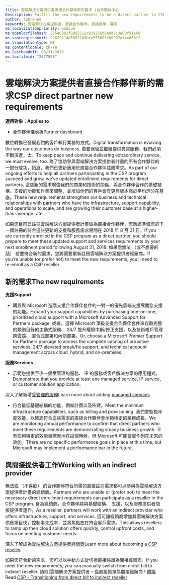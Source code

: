 ```yaml
---
title: 雲端解決方案提供者直接合作夥伴新的需求 |合作夥伴中心
Description: Fulfill the new requirements to be a direct partner in CSP
author: labrenne
keywords: 雲端解決方案提供者，直接合作夥伴，直接帳單，需求
ms.localizationpriority: medium
ms.openlocfilehash: 255e6082f8965512c929256b6a9d7c3e03f91a68
ms.sourcegitcommit: 92629114d5081103bfe555081f69997af4ed56f2
ms.translationtype: MT
ms.contentlocale: zh-TW
ms.lasthandoff: 08/31/2018
ms.locfileid: "2877598"
---
```

# <a name="csp-direct-partner-new-requirements"></a><span data-ttu-id="de91d-103">雲端解決方案提供者直接合作夥伴新的需求</span><span class="sxs-lookup"><span data-stu-id="de91d-103">CSP direct partner new requirements</span></span>

**<span data-ttu-id="de91d-104">適用對象：</span><span class="sxs-lookup"><span data-stu-id="de91d-104">Applies to</span></span>**

- <span data-ttu-id="de91d-105">合作夥伴儀表板</span><span class="sxs-lookup"><span data-stu-id="de91d-105">Partner dashboard</span></span>

<span data-ttu-id="de91d-106">數位轉換已發展我們的客戶執行業務的方式。</span><span class="sxs-lookup"><span data-stu-id="de91d-106">Digital transformation is evolving the way our customers do business.</span></span> <span data-ttu-id="de91d-107">若要保留並繼續提供異常服務，我們必須不斷演進，太。</span><span class="sxs-lookup"><span data-stu-id="de91d-107">To keep pace and continue delivering extraordinary service, we must evolve, too.</span></span> <span data-ttu-id="de91d-108">為了協助參與雲端解決方案提供者計畫的所有合作夥伴的一部分成功，拓展，我們已更新適用於直接合作夥伴註冊需求。</span><span class="sxs-lookup"><span data-stu-id="de91d-108">As part of our ongoing efforts to help all partners participating in the CSP program succeed and grow, we’ve updated enrollment requirements for direct partners.</span></span> <span data-ttu-id="de91d-109">這些新的需求增強我們的商業和技術的關係，與合作夥伴合作的基礎結構，支援的功能和作業來調整，並增加他們的客戶會有更高版本高於平均評分在基底。</span><span class="sxs-lookup"><span data-stu-id="de91d-109">These new requirements strengthen our business and technical relationships with partners who have the infrastructure, support capability, and operations to scale, and are growing their customer base at a higher-than-average rate.</span></span>

<span data-ttu-id="de91d-110">如果您目前已註冊雲端解決方案提供者計畫做為直接合作夥伴，您應該準備您的下一個註冊的符合這些更新的支援和服務需求期間在 2018 年 8 月 31 日。</span><span class="sxs-lookup"><span data-stu-id="de91d-110">If you are currently enrolled in the CSP program as a direct partner, you should prepare to meet these updated support and services requirements by your next enrollment period following August 31, 2018.</span></span> <span data-ttu-id="de91d-111">如果您無法 （或不想要的話） 若要符合新的需求，您將需要重新註冊雲端解決方案提供者經銷商。</span><span class="sxs-lookup"><span data-stu-id="de91d-111">If you’re unable (or prefer not) to meet the new requirements, you’ll need to re-enroll as a CSP reseller.</span></span>

## <a name="the-new-requirements"></a><span data-ttu-id="de91d-112">新的需求</span><span class="sxs-lookup"><span data-stu-id="de91d-112">The new requirements</span></span>

**<span data-ttu-id="de91d-113">支援</span><span class="sxs-lookup"><span data-stu-id="de91d-113">Support</span></span>**

- <span data-ttu-id="de91d-114">購買與 Microsoft 進階支援合作夥伴套件的一對一的優先雲端支援展開您支援的功能。</span><span class="sxs-lookup"><span data-stu-id="de91d-114">Expand your support capabilities by purchasing one-on-one, prioritized cloud support with a Microsoft Advanced Support for Partners package.</span></span> <span data-ttu-id="de91d-115">或者，選擇 Microsoft 頂級支援合作夥伴套件來存取完整的類別目錄的主動式服務、 24/7 提升權限中斷/修正支援，以及技術帳戶管理跨雲端、 混合式部署和內部部署。</span><span class="sxs-lookup"><span data-stu-id="de91d-115">Or, choose a Microsoft Premier Support for Partners package to access the complete catalog of proactive services, 24/7 elevated break/fix support, and technical account management across cloud, hybrid, and on-premises.</span></span> 

**<span data-ttu-id="de91d-116">服務</span><span class="sxs-lookup"><span data-stu-id="de91d-116">Services</span></span>**

- <span data-ttu-id="de91d-117">示範您提供至少一個受管理的服務、 IP 的服務或客戶解決方案的應用程式。</span><span class="sxs-lookup"><span data-stu-id="de91d-117">Demonstrate that you provide at least one managed service, IP service, or customer solution application.</span></span> 

<span data-ttu-id="de91d-118">深入了解新增[受管理的服務](https://partner.microsoft.com/business-opportunities/managed-services-provider)</span><span class="sxs-lookup"><span data-stu-id="de91d-118">Learn more about adding [managed services](https://partner.microsoft.com/business-opportunities/managed-services-provider)</span></span> 

- <span data-ttu-id="de91d-119">符合最低基礎結構的功能，例如計費以及佈建。</span><span class="sxs-lookup"><span data-stu-id="de91d-119">Meet the minimum infrastructure capabilities, such as billing and provisioning.</span></span>
<span data-ttu-id="de91d-120">我們會監視年度效能，以確認符合這些需求的直接合作夥伴會示範穩定的業務成長。</span><span class="sxs-lookup"><span data-stu-id="de91d-120">We are monitoring annual performance to confirm that direct partners who meet these requirements are demonstrating steady business growth.</span></span> <span data-ttu-id="de91d-121">不有任何特定的效能目標就地在這個時候，但 Microsoft 可能會實作列在未來的效能。</span><span class="sxs-lookup"><span data-stu-id="de91d-121">There are no specific performance goals in place at this time, but Microsoft may implement a performance bar in the future.</span></span> 

## <a name="working-with-an-indirect-provider"></a><span data-ttu-id="de91d-122">與間接提供者工作</span><span class="sxs-lookup"><span data-stu-id="de91d-122">Working with an indirect provider</span></span>

<span data-ttu-id="de91d-123">無法或 （不喜歡） 的合作夥伴符合所需的直接註冊需求都可以參與為雲端解決方案提供者計畫的經銷商。</span><span class="sxs-lookup"><span data-stu-id="de91d-123">Partners who are unable or (prefer not) to meet the necessary direct enrollment requirements can participate as a reseller in the CSP program.</span></span> <span data-ttu-id="de91d-124">身為經銷商，合作夥伴將與基礎結構、 支援，以及服務提供者間接提供者運作。</span><span class="sxs-lookup"><span data-stu-id="de91d-124">As a reseller, partners will work with an indirect provider who offers infrastructure, support, and services.</span></span> <span data-ttu-id="de91d-125">這可讓經銷商增加其雲端解決方案供應項目快，控制事先成本，並將焦點放在符合客戶需求。</span><span class="sxs-lookup"><span data-stu-id="de91d-125">This allows resellers to ramp up their cloud solution offers quickly, control upfront costs, and focus on meeting customer needs.</span></span>  

<span data-ttu-id="de91d-126">深入了解成為[雲端解決方案提供者經銷商](https://partner.microsoft.com/cloud-solution-provider)</span><span class="sxs-lookup"><span data-stu-id="de91d-126">Learn more about becoming a [CSP reseller](https://partner.microsoft.com/cloud-solution-provider)</span></span>

<span data-ttu-id="de91d-127">如果您符合新的需求，您可以以手動方式從切換直接帳單為間接經銷商。</span><span class="sxs-lookup"><span data-stu-id="de91d-127">If you meet the new requirements, you can manually switch from direct bill to indirect reseller.</span></span> <span data-ttu-id="de91d-128">讀取[雲端解決方案提供者 – 從直接帳單為間接經銷商 \ [轉換](https://support.microsoft.com/help/4457311/csp-transition-direct-to-indirect-reseller )</span><span class="sxs-lookup"><span data-stu-id="de91d-128">Read [CSP – Transitioning from direct bill to indirect reseller](https://support.microsoft.com/help/4457311/csp-transition-direct-to-indirect-reseller )</span></span>

